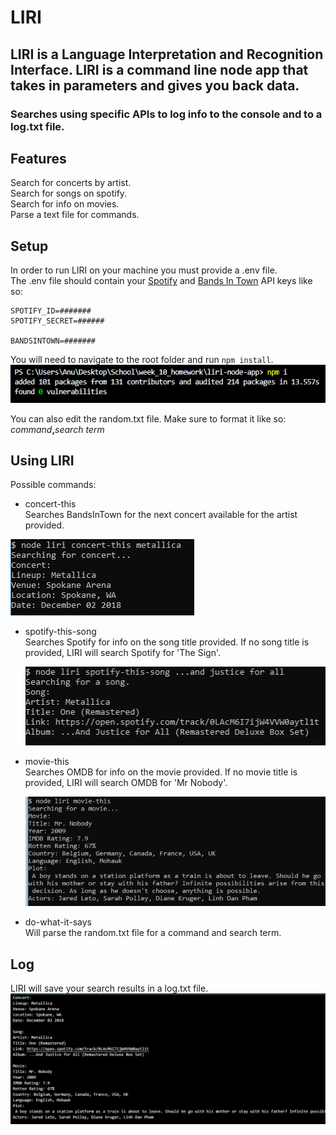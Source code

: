 # LIRI
##  LIRI is a Language Interpretation and Recognition Interface. LIRI is a command line node app that takes in parameters and gives you back data.

### Searches using specific APIs to log info to the console and to a log.txt file.

## Features

Search for concerts by artist.  
Search for songs on spotify.  
Search for info on movies.  
Parse a text file for commands.  

## Setup

In order to run LIRI on your machine you must provide a .env file.  
The .env file should contain your [Spotify](https://developer.spotify.com/dashboard/applications) and [Bands In Town](http://www.artists.bandsintown.com/bandsintown-api) API keys like so:  
```
SPOTIFY_ID=#######
SPOTIFY_SECRET=######

BANDSINTOWN=#######
```



You will need to navigate to the root folder and run `npm install`.
![npm install](./imgs/npm.png)  

You can also edit the random.txt file. Make sure to format it like so:  
_command_**,**_search term_

## Using LIRI

Possible commands:

- concert-this <artist>  
 Searches BandsInTown for the next concert available for the artist provided.

![concert](./imgs/concert.png)

- spotify-this-song <song title>  
Searches Spotify for info on the song title provided. If no song title is provided, LIRI will search Spotify for 'The Sign'.
  
  ![song](./imgs/song.png)

- movie-this <movie title>  
Searches OMDB for info on the movie provided. If no movie title is provided, LIRI will search OMDB for 'Mr Nobody'.  
  
  ![movie](./imgs/movie.png)

- do-what-it-says  
Will parse the random.txt file for a command and search term.

## Log

LIRI will save your search results in a log.txt file.  
![log](./imgs/log.png)



